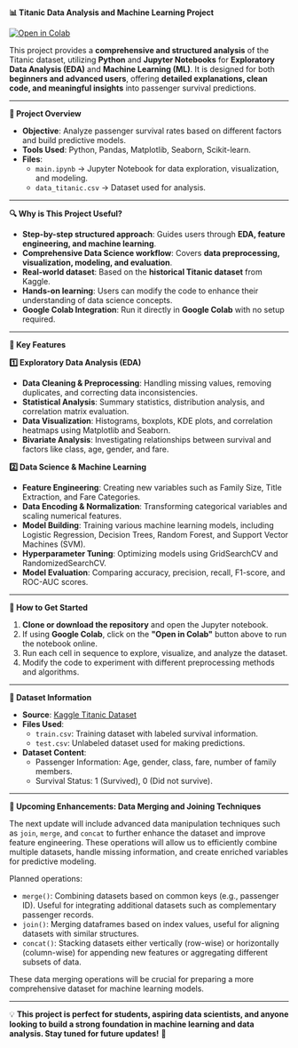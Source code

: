 **📊 Titanic Data Analysis and Machine Learning Project**  

[![Open in Colab](https://colab.research.google.com/assets/colab-badge.svg)](https://colab.research.google.com/github/FabriceGhislain7/data_analyst_scientist/blob/main/titanic_project_python/main.ipynb)  

This project provides a **comprehensive and structured analysis** of the Titanic dataset, utilizing **Python** and **Jupyter Notebooks** for **Exploratory Data Analysis (EDA)** and **Machine Learning (ML)**. It is designed for both **beginners and advanced users**, offering **detailed explanations, clean code, and meaningful insights** into passenger survival predictions.  

---

**📂 Project Overview**  
- **Objective**: Analyze passenger survival rates based on different factors and build predictive models.  
- **Tools Used**: Python, Pandas, Matplotlib, Seaborn, Scikit-learn.  
- **Files**:  
  - `main.ipynb` → Jupyter Notebook for data exploration, visualization, and modeling.  
  - `data_titanic.csv` → Dataset used for analysis.  

---

**🔍 Why is This Project Useful?**  
- **Step-by-step structured approach**: Guides users through **EDA, feature engineering, and machine learning**.  
- **Comprehensive Data Science workflow**: Covers **data preprocessing, visualization, modeling, and evaluation**.  
- **Real-world dataset**: Based on the **historical Titanic dataset** from Kaggle.  
- **Hands-on learning**: Users can modify the code to enhance their understanding of data science concepts.  
- **Google Colab Integration**: Run it directly in **Google Colab** with no setup required.  

---

**📌 Key Features**  

**1️⃣ Exploratory Data Analysis (EDA)**  
- **Data Cleaning & Preprocessing**: Handling missing values, removing duplicates, and correcting data inconsistencies.  
- **Statistical Analysis**: Summary statistics, distribution analysis, and correlation matrix evaluation.  
- **Data Visualization**: Histograms, boxplots, KDE plots, and correlation heatmaps using Matplotlib and Seaborn.  
- **Bivariate Analysis**: Investigating relationships between survival and factors like class, age, gender, and fare.  

**2️⃣ Data Science & Machine Learning**  
- **Feature Engineering**: Creating new variables such as Family Size, Title Extraction, and Fare Categories.  
- **Data Encoding & Normalization**: Transforming categorical variables and scaling numerical features.  
- **Model Building**: Training various machine learning models, including Logistic Regression, Decision Trees, Random Forest, and Support Vector Machines (SVM).  
- **Hyperparameter Tuning**: Optimizing models using GridSearchCV and RandomizedSearchCV.  
- **Model Evaluation**: Comparing accuracy, precision, recall, F1-score, and ROC-AUC scores.  

---

**🚀 How to Get Started**  

1. **Clone or download the repository** and open the Jupyter notebook.  
2. If using **Google Colab**, click on the **"Open in Colab"** button above to run the notebook online.  
3. Run each cell in sequence to explore, visualize, and analyze the dataset.  
4. Modify the code to experiment with different preprocessing methods and algorithms.  

---

**📂 Dataset Information**  

- **Source**: [Kaggle Titanic Dataset](https://www.kaggle.com/competitions/titanic/data?select=train.csv)  
- **Files Used**:  
  - `train.csv`: Training dataset with labeled survival information.  
  - `test.csv`: Unlabeled dataset used for making predictions.  
- **Dataset Content**:  
  - Passenger Information: Age, gender, class, fare, number of family members.  
  - Survival Status: 1 (Survived), 0 (Did not survive).  

---

**📌 Upcoming Enhancements: Data Merging and Joining Techniques**  

The next update will include advanced data manipulation techniques such as `join`, `merge`, and `concat` to further enhance the dataset and improve feature engineering. These operations will allow us to efficiently combine multiple datasets, handle missing information, and create enriched variables for predictive modeling.  

Planned operations:  
- `merge()`: Combining datasets based on common keys (e.g., passenger ID). Useful for integrating additional datasets such as complementary passenger records.  
- `join()`: Merging dataframes based on index values, useful for aligning datasets with similar structures.  
- `concat()`: Stacking datasets either vertically (row-wise) or horizontally (column-wise) for appending new features or aggregating different subsets of data.  

These data merging operations will be crucial for preparing a more comprehensive dataset for machine learning models.  

---

💡 **This project is perfect for students, aspiring data scientists, and anyone looking to build a strong foundation in machine learning and data analysis. Stay tuned for future updates!** 🚀

